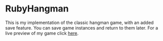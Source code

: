 # RubyHangman
This is my implementation of the classic hangman game, with an added save feature. You can save game instances and return to them later.
For a live preview of my game click [here](https://repl.it/@pascatudor/RubyHangman).
